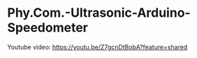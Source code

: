 # Phy.Com.-Ultrasonic-Arduino-Speedometer
Youtube video: https://youtu.be/Z7gcnDtBobA?feature=shared
